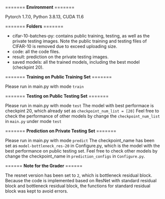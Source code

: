 ======= **Environment** =======

Pytorch 1.7.0, Python 3.8.13, CUDA 11.6

======= **Folders** =======

* cifar-10-batches-py: contains public training, testing, as well as the private testing images. Note the public training and testing files of CIFAR-10 is removed due to exceed uploading size.
* code: all the code files.
* result: prediction on the private testing images.
* saved models: all the trained models, including the best model (checkpint 20).

======= **Training on Public Training Set** =======

Please run in main.py with mode `train`

======= **Testing on Public Testing Set** =======

Please run in main.py with mode `test`
The model with best performace is checkpint 20, which already set as `checkpoint_num_list = [20]`
Feel free to check the performance of other models by change the `checkpoint_num_list` in `main.py` under mode `test`

======= **Prediction on Private Testing Set** =======

Please run in main.py with mode `predict`
The checkpoint_name has been set as `model-bottleneck_res-20` in Configure.py, which is the model with the best performance on public testing set. 
Feel free to check other models by change the checkpoint_name in `prediction_configs` in `Configure.py`. 

====== **Note for the Grader** ======

The resnet version has been set to `2`, which is bottleneck residual block. 
Because the code is implemented based on ResNet with standard residual block and bottleneck residual block, the functions for standard residual block was kept
to avoid errors. 
